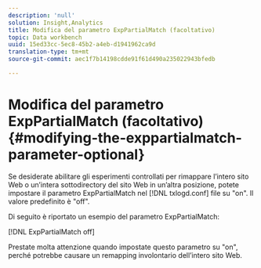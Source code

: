 ```yaml
---
description: 'null'
solution: Insight,Analytics
title: Modifica del parametro ExpPartialMatch (facoltativo)
topic: Data workbench
uuid: 15ed33cc-5ec8-45b2-a4eb-d1941962ca9d
translation-type: tm+mt
source-git-commit: aec1f7b14198cdde91f61d490a235022943bfedb

---
```



# Modifica del parametro ExpPartialMatch (facoltativo){#modifying-the-exppartialmatch-parameter-optional}

Se desiderate abilitare gli esperimenti controllati per rimappare l’intero sito Web o un’intera sottodirectory del sito Web in un’altra posizione, potete impostare il parametro ExpPartialMatch nel [!DNL txlogd.conf] file su &quot;on&quot;. Il valore predefinito è &quot;off&quot;.

Di seguito è riportato un esempio del parametro ExpPartialMatch:

[!DNL ExpPartialMatch off]

Prestate molta attenzione quando impostate questo parametro su &quot;on&quot;, perché potrebbe causare un remapping involontario dell’intero sito Web.

